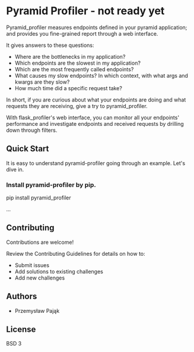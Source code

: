 # Pyramid Profiler - not ready yet

Pyramid_profiler measures endpoints defined in your pyramid application; and provides you fine-grained report through a web interface.

It gives answers to these questions:

* Where are the bottlenecks in my application?
* Which endpoints are the slowest in my application?
* Which are the most frequently called endpoints?
* What causes my slow endpoints? In which context, with what args and kwargs are they slow?
* How much time did a specific request take?

In short, if you are curious about what your endpoints are doing and what requests they are receiving, give a try to pyramid_profiler.

With flask_profiler's web interface, you can monitor all your endpoints' performance and investigate endpoints and received requests by drilling down through filters.

## Quick Start

It is easy to understand pyramid-profiler going through an example. Let's dive in.

### Install pyramid-profiler by pip.

pip install pyramid_profiler

...

## Contributing

Contributions are welcome!

Review the Contributing Guidelines for details on how to:

* Submit issues
* Add solutions to existing challenges
* Add new challenges

## Authors

* Przemysław Pająk

## License

BSD 3
